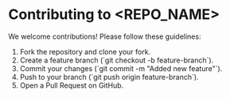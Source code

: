# Contributing to <REPO_NAME>

We welcome contributions! Please follow these guidelines:

1. Fork the repository and clone your fork.
2. Create a feature branch (\`git checkout -b feature-branch\`).
3. Commit your changes (\`git commit -m "Added new feature"\`).
4. Push to your branch (\`git push origin feature-branch\`).
5. Open a Pull Request on GitHub.

